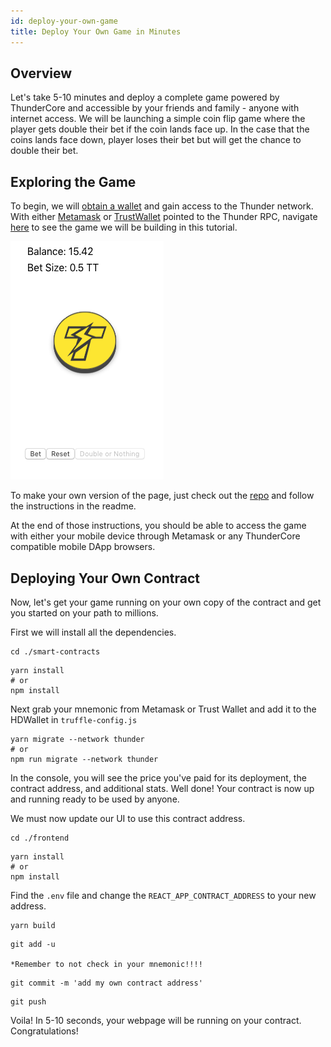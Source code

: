```yaml
---
id: deploy-your-own-game
title: Deploy Your Own Game in Minutes
---
```

## Overview
Let's take 5-10 minutes and deploy a complete game powered by ThunderCore and accessible by your friends
and family - anyone with internet access. We will be launching a simple coin flip game
where the player gets double their bet if the coin lands face up. In the case that the coins lands face down, player loses their bet but will get the chance to double their bet.


## Exploring the Game
To begin, we will [obtain a wallet](get-wallet.md) and gain access to the Thunder network. With either [Metamask](https://metamask.io/) 
or [TrustWallet](https://trustwallet.com/) pointed to the Thunder RPC, navigate [here](http://jiang-yifan.github.io)
to see the game we will be building in this tutorial.

![game-image](assets/img/game/doubleOrNothing.png)


To make your own version of the page, just check out the [repo](https://github.com/jiang-yifan/jiang-yifan.github.io)
and follow the instructions in the readme.

At the end of those instructions, you should be able to access the game with either
your mobile device through Metamask or any ThunderCore compatible mobile DApp browsers.


## Deploying Your Own Contract
Now, let's get your game running on your own copy of the contract and get you started on your
path to millions.

First we will install all the dependencies.

```
cd ./smart-contracts
```
```
yarn install
# or 
npm install
```

Next grab your mnemonic from Metamask or Trust Wallet and add it to the HDWallet in `truffle-config.js`

```
yarn migrate --network thunder
# or 
npm run migrate --network thunder
```

In the console, you will see the price you've paid for its deployment, the contract address,
and additional stats. Well done! Your contract is now up and running ready to be used by anyone.

We must now update our UI to use this contract address.

```
cd ./frontend
```

```
yarn install
# or 
npm install
```

Find the `.env` file and change the `REACT_APP_CONTRACT_ADDRESS` to your new address.

```
yarn build
```

```
git add -u

*Remember to not check in your mnemonic!!!! 
``` 

```
git commit -m 'add my own contract address'
```

```
git push
```

Voila! In 5-10 seconds, your webpage will be running on your contract. Congratulations! 
